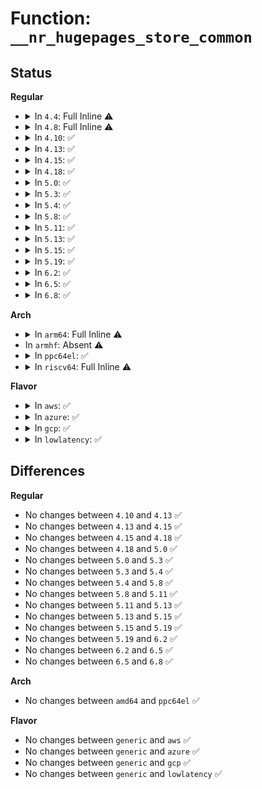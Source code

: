 # Function: <code>__nr_hugepages_store_common</code>

## Status
<b>Regular</b>
<ul>
<li>
<details>
<summary>In <code>4.4</code>: Full Inline ⚠️</summary>

**Collision:** Unique Static

**Inline:** Full

**Transformation:** False

**Instances:**

```
In mm/hugetlb.c (ffffffff811dc08e)
Location: mm/hugetlb.c:2261
Inline: True
Inline callers:
  - mm/hugetlb.c:nr_hugepages_store_common
  - mm/hugetlb.c:hugetlb_sysctl_handler_common
```
</details>
</li>
<li>
<details>
<summary>In <code>4.8</code>: Full Inline ⚠️</summary>

**Collision:** Unique Static

**Inline:** Full

**Transformation:** False

**Instances:**

```
In mm/hugetlb.c (ffffffff811fa4ab)
Location: mm/hugetlb.c:2312
Inline: True
Inline callers:
  - mm/hugetlb.c:hugetlb_sysctl_handler_common
  - mm/hugetlb.c:nr_hugepages_store_common
```
</details>
</li>
<li>
<details>
<summary>In <code>4.10</code>: ✅</summary>

```c
ssize_t __nr_hugepages_store_common(bool obey_mempolicy, struct hstate *h, int nid, long unsigned int count, size_t len);
```

**Collision:** Unique Static

**Inline:** No

**Transformation:** False

**Instances:**

```
In mm/hugetlb.c (ffffffff8120a7a0)
Location: mm/hugetlb.c:2418
Inline: False
Direct callers:
  - mm/hugetlb.c:hugetlb_sysctl_handler_common
  - mm/hugetlb.c:nr_hugepages_store_common
```
**Symbols:**

```
ffffffff8120a7a0-ffffffff8120ad7b: __nr_hugepages_store_common (STB_LOCAL)
```
</details>
</li>
<li>
<details>
<summary>In <code>4.13</code>: ✅</summary>

```c
ssize_t __nr_hugepages_store_common(bool obey_mempolicy, struct hstate *h, int nid, long unsigned int count, size_t len);
```

**Collision:** Unique Static

**Inline:** No

**Transformation:** False

**Instances:**

```
In mm/hugetlb.c (ffffffff81215b20)
Location: mm/hugetlb.c:2396
Inline: False
Direct callers:
  - mm/hugetlb.c:hugetlb_sysctl_handler_common
  - mm/hugetlb.c:nr_hugepages_store_common
```
**Symbols:**

```
ffffffff81215b20-ffffffff812160fa: __nr_hugepages_store_common (STB_LOCAL)
```
</details>
</li>
<li>
<details>
<summary>In <code>4.15</code>: ✅</summary>

```c
ssize_t __nr_hugepages_store_common(bool obey_mempolicy, struct hstate *h, int nid, long unsigned int count, size_t len);
```

**Collision:** Unique Static

**Inline:** No

**Transformation:** False

**Instances:**

```
In mm/hugetlb.c (ffffffff81230750)
Location: mm/hugetlb.c:2404
Inline: False
Direct callers:
  - mm/hugetlb.c:hugetlb_sysctl_handler_common
  - mm/hugetlb.c:nr_hugepages_store_common
```
**Symbols:**

```
ffffffff81230750-ffffffff81230daa: __nr_hugepages_store_common (STB_LOCAL)
```
</details>
</li>
<li>
<details>
<summary>In <code>4.18</code>: ✅</summary>

```c
ssize_t __nr_hugepages_store_common(bool obey_mempolicy, struct hstate *h, int nid, long unsigned int count, size_t len);
```

**Collision:** Unique Static

**Inline:** No

**Transformation:** False

**Instances:**

```
In mm/hugetlb.c (ffffffff81252f30)
Location: mm/hugetlb.c:2406
Inline: False
Direct callers:
  - mm/hugetlb.c:hugetlb_sysctl_handler_common
  - mm/hugetlb.c:nr_hugepages_store_common
```
**Symbols:**

```
ffffffff81252f30-ffffffff81253221: __nr_hugepages_store_common (STB_LOCAL)
```
</details>
</li>
<li>
<details>
<summary>In <code>5.0</code>: ✅</summary>

```c
ssize_t __nr_hugepages_store_common(bool obey_mempolicy, struct hstate *h, int nid, long unsigned int count, size_t len);
```

**Collision:** Unique Static

**Inline:** No

**Transformation:** False

**Instances:**

```
In mm/hugetlb.c (ffffffff812679a0)
Location: mm/hugetlb.c:2400
Inline: False
Direct callers:
  - mm/hugetlb.c:hugetlb_sysctl_handler_common
  - mm/hugetlb.c:nr_hugepages_store_common
```
**Symbols:**

```
ffffffff812679a0-ffffffff81267c82: __nr_hugepages_store_common (STB_LOCAL)
```
</details>
</li>
<li>
<details>
<summary>In <code>5.3</code>: ✅</summary>

```c
ssize_t __nr_hugepages_store_common(bool obey_mempolicy, struct hstate *h, int nid, long unsigned int count, size_t len);
```

**Collision:** Unique Static

**Inline:** No

**Transformation:** False

**Instances:**

```
In mm/hugetlb.c (ffffffff81282110)
Location: mm/hugetlb.c:2477
Inline: False
Direct callers:
  - mm/hugetlb.c:hugetlb_sysctl_handler_common
  - mm/hugetlb.c:nr_hugepages_store_common
```
**Symbols:**

```
ffffffff81282110-ffffffff812823f0: __nr_hugepages_store_common (STB_LOCAL)
```
</details>
</li>
<li>
<details>
<summary>In <code>5.4</code>: ✅</summary>

```c
ssize_t __nr_hugepages_store_common(bool obey_mempolicy, struct hstate *h, int nid, long unsigned int count, size_t len);
```

**Collision:** Unique Static

**Inline:** No

**Transformation:** False

**Instances:**

```
In mm/hugetlb.c (ffffffff81291b90)
Location: mm/hugetlb.c:2594
Inline: False
Direct callers:
  - mm/hugetlb.c:hugetlb_sysctl_handler_common
  - mm/hugetlb.c:nr_hugepages_store_common
```
**Symbols:**

```
ffffffff81291b90-ffffffff81291f0f: __nr_hugepages_store_common (STB_LOCAL)
```
</details>
</li>
<li>
<details>
<summary>In <code>5.8</code>: ✅</summary>

```c
ssize_t __nr_hugepages_store_common(bool obey_mempolicy, struct hstate *h, int nid, long unsigned int count, size_t len);
```

**Collision:** Unique Static

**Inline:** No

**Transformation:** False

**Instances:**

```
In mm/hugetlb.c (ffffffff812c5300)
Location: mm/hugetlb.c:2877
Inline: False
Direct callers:
  - mm/hugetlb.c:hugetlb_sysctl_handler_common
  - mm/hugetlb.c:nr_hugepages_mempolicy_store
  - mm/hugetlb.c:nr_hugepages_store
```
**Symbols:**

```
ffffffff812c5300-ffffffff812c53c4: __nr_hugepages_store_common (STB_LOCAL)
```
</details>
</li>
<li>
<details>
<summary>In <code>5.11</code>: ✅</summary>

```c
ssize_t __nr_hugepages_store_common(bool obey_mempolicy, struct hstate *h, int nid, long unsigned int count, size_t len);
```

**Collision:** Unique Static

**Inline:** No

**Transformation:** False

**Instances:**

```
In mm/hugetlb.c (ffffffff812d0f10)
Location: mm/hugetlb.c:2830
Inline: False
Direct callers:
  - mm/hugetlb.c:hugetlb_sysctl_handler_common
  - mm/hugetlb.c:nr_hugepages_mempolicy_store
  - mm/hugetlb.c:nr_hugepages_store
```
**Symbols:**

```
ffffffff812d0f10-ffffffff812d0fd4: __nr_hugepages_store_common (STB_LOCAL)
```
</details>
</li>
<li>
<details>
<summary>In <code>5.13</code>: ✅</summary>

```c
ssize_t __nr_hugepages_store_common(bool obey_mempolicy, struct hstate *h, int nid, long unsigned int count, size_t len);
```

**Collision:** Unique Static

**Inline:** No

**Transformation:** False

**Instances:**

```
In mm/hugetlb.c (ffffffff812d7cf0)
Location: mm/hugetlb.c:2995
Inline: False
Direct callers:
  - mm/hugetlb.c:hugetlb_sysctl_handler_common
  - mm/hugetlb.c:nr_hugepages_mempolicy_store
  - mm/hugetlb.c:nr_hugepages_store
```
**Symbols:**

```
ffffffff812d7cf0-ffffffff812d7db4: __nr_hugepages_store_common (STB_LOCAL)
```
</details>
</li>
<li>
<details>
<summary>In <code>5.15</code>: ✅</summary>

```c
ssize_t __nr_hugepages_store_common(bool obey_mempolicy, struct hstate *h, int nid, long unsigned int count, size_t len);
```

**Collision:** Unique Static

**Inline:** No

**Transformation:** False

**Instances:**

```
In mm/hugetlb.c (ffffffff8131e700)
Location: mm/hugetlb.c:3280
Inline: False
Direct callers:
  - mm/hugetlb.c:hugetlb_sysctl_handler_common
  - mm/hugetlb.c:nr_hugepages_mempolicy_store
  - mm/hugetlb.c:nr_hugepages_store
```
**Symbols:**

```
ffffffff8131e700-ffffffff8131e7c4: __nr_hugepages_store_common (STB_LOCAL)
```
</details>
</li>
<li>
<details>
<summary>In <code>5.19</code>: ✅</summary>

```c
ssize_t __nr_hugepages_store_common(bool obey_mempolicy, struct hstate *h, int nid, long unsigned int count, size_t len);
```

**Collision:** Unique Static

**Inline:** No

**Transformation:** False

**Instances:**

```
In mm/hugetlb.c (ffffffff8138a850)
Location: mm/hugetlb.c:3552
Inline: False
Direct callers:
  - mm/hugetlb.c:hugetlb_sysctl_handler_common
  - mm/hugetlb.c:nr_hugepages_mempolicy_store
  - mm/hugetlb.c:nr_hugepages_store
```
**Symbols:**

```
ffffffff8138a850-ffffffff8138a932: __nr_hugepages_store_common (STB_LOCAL)
```
</details>
</li>
<li>
<details>
<summary>In <code>6.2</code>: ✅</summary>

```c
ssize_t __nr_hugepages_store_common(bool obey_mempolicy, struct hstate *h, int nid, long unsigned int count, size_t len);
```

**Collision:** Unique Static

**Inline:** No

**Transformation:** False

**Instances:**

```
In mm/hugetlb.c (ffffffff8140a2b0)
Location: mm/hugetlb.c:3720
Inline: False
Direct callers:
  - mm/hugetlb.c:hugetlb_sysctl_handler_common
  - mm/hugetlb.c:nr_hugepages_mempolicy_store
  - mm/hugetlb.c:nr_hugepages_store
```
**Symbols:**

```
ffffffff8140a2b0-ffffffff8140a392: __nr_hugepages_store_common (STB_LOCAL)
```
</details>
</li>
<li>
<details>
<summary>In <code>6.5</code>: ✅</summary>

```c
ssize_t __nr_hugepages_store_common(bool obey_mempolicy, struct hstate *h, int nid, long unsigned int count, size_t len);
```

**Collision:** Unique Static

**Inline:** No

**Transformation:** False

**Instances:**

```
In mm/hugetlb.c (ffffffff8143d910)
Location: mm/hugetlb.c:3750
Inline: False
Direct callers:
  - mm/hugetlb.c:hugetlb_sysctl_handler_common
  - mm/hugetlb.c:nr_hugepages_mempolicy_store
  - mm/hugetlb.c:nr_hugepages_store
```
**Symbols:**

```
ffffffff8143d910-ffffffff8143d9f2: __nr_hugepages_store_common (STB_LOCAL)
```
</details>
</li>
<li>
<details>
<summary>In <code>6.8</code>: ✅</summary>

```c
ssize_t __nr_hugepages_store_common(bool obey_mempolicy, struct hstate *h, int nid, long unsigned int count, size_t len);
```

**Collision:** Unique Static

**Inline:** No

**Transformation:** False

**Instances:**

```
In mm/hugetlb.c (ffffffff814758d0)
Location: mm/hugetlb.c:4008
Inline: False
Direct callers:
  - mm/hugetlb.c:hugetlb_sysctl_handler_common
  - mm/hugetlb.c:nr_hugepages_mempolicy_store
  - mm/hugetlb.c:nr_hugepages_store
```
**Symbols:**

```
ffffffff814758d0-ffffffff814759b2: __nr_hugepages_store_common (STB_LOCAL)
```
</details>
</li>
</ul>
<b>Arch</b>
<ul>
<li>
<details>
<summary>In <code>arm64</code>: Full Inline ⚠️</summary>

**Collision:** Unique Static

**Inline:** Full

**Transformation:** False

**Instances:**

```
In mm/hugetlb.c (ffff80001032ff5c)
Location: mm/hugetlb.c:2594
Inline: True
Inline callers:
  - mm/hugetlb.c:hugetlb_sysctl_handler_common
  - mm/hugetlb.c:nr_hugepages_store_common
```
</details>
</li>
<li>
In <code>armhf</code>: Absent ⚠️
</li>
<li>
<details>
<summary>In <code>ppc64el</code>: ✅</summary>

```c
ssize_t __nr_hugepages_store_common(bool obey_mempolicy, struct hstate *h, int nid, long unsigned int count, size_t len);
```

**Collision:** Unique Static

**Inline:** No

**Transformation:** False

**Instances:**

```
In mm/hugetlb.c (c000000000408210)
Location: mm/hugetlb.c:2594
Inline: False
Direct callers:
  - mm/hugetlb.c:hugetlb_sysctl_handler_common
  - mm/hugetlb.c:nr_hugepages_store_common
```
**Symbols:**

```
c000000000408210-c00000000040875c: __nr_hugepages_store_common (STB_LOCAL)
```
</details>
</li>
<li>
<details>
<summary>In <code>riscv64</code>: Full Inline ⚠️</summary>

**Collision:** Unique Static

**Inline:** Full

**Transformation:** False

**Instances:**

```
In mm/hugetlb.c (ffffffe00022eea4)
Location: mm/hugetlb.c:2594
Inline: True
Inline callers:
  - mm/hugetlb.c:hugetlb_sysctl_handler
  - mm/hugetlb.c:nr_hugepages_store
```
</details>
</li>
</ul>
<b>Flavor</b>
<ul>
<li>
<details>
<summary>In <code>aws</code>: ✅</summary>

```c
ssize_t __nr_hugepages_store_common(bool obey_mempolicy, struct hstate *h, int nid, long unsigned int count, size_t len);
```

**Collision:** Unique Static

**Inline:** No

**Transformation:** False

**Instances:**

```
In mm/hugetlb.c (ffffffff8128a170)
Location: mm/hugetlb.c:2594
Inline: False
Direct callers:
  - mm/hugetlb.c:hugetlb_sysctl_handler_common
  - mm/hugetlb.c:nr_hugepages_store_common
```
**Symbols:**

```
ffffffff8128a170-ffffffff8128a4ef: __nr_hugepages_store_common (STB_LOCAL)
```
</details>
</li>
<li>
<details>
<summary>In <code>azure</code>: ✅</summary>

```c
ssize_t __nr_hugepages_store_common(bool obey_mempolicy, struct hstate *h, int nid, long unsigned int count, size_t len);
```

**Collision:** Unique Static

**Inline:** No

**Transformation:** False

**Instances:**

```
In mm/hugetlb.c (ffffffff8127bfa0)
Location: mm/hugetlb.c:2594
Inline: False
Direct callers:
  - mm/hugetlb.c:hugetlb_sysctl_handler_common
  - mm/hugetlb.c:nr_hugepages_store_common
```
**Symbols:**

```
ffffffff8127bfa0-ffffffff8127c31f: __nr_hugepages_store_common (STB_LOCAL)
```
</details>
</li>
<li>
<details>
<summary>In <code>gcp</code>: ✅</summary>

```c
ssize_t __nr_hugepages_store_common(bool obey_mempolicy, struct hstate *h, int nid, long unsigned int count, size_t len);
```

**Collision:** Unique Static

**Inline:** No

**Transformation:** False

**Instances:**

```
In mm/hugetlb.c (ffffffff81287f80)
Location: mm/hugetlb.c:2594
Inline: False
Direct callers:
  - mm/hugetlb.c:hugetlb_sysctl_handler_common
  - mm/hugetlb.c:nr_hugepages_store_common
```
**Symbols:**

```
ffffffff81287f80-ffffffff812882ff: __nr_hugepages_store_common (STB_LOCAL)
```
</details>
</li>
<li>
<details>
<summary>In <code>lowlatency</code>: ✅</summary>

```c
ssize_t __nr_hugepages_store_common(bool obey_mempolicy, struct hstate *h, int nid, long unsigned int count, size_t len);
```

**Collision:** Unique Static

**Inline:** No

**Transformation:** False

**Instances:**

```
In mm/hugetlb.c (ffffffff812983c0)
Location: mm/hugetlb.c:2594
Inline: False
Direct callers:
  - mm/hugetlb.c:hugetlb_sysctl_handler_common
  - mm/hugetlb.c:nr_hugepages_store_common
```
**Symbols:**

```
ffffffff812983c0-ffffffff8129871e: __nr_hugepages_store_common (STB_LOCAL)
```
</details>
</li>
</ul>

## Differences
<b>Regular</b>
<ul>
<li>
No changes between <code>4.10</code> and <code>4.13</code> ✅
</li>
<li>
No changes between <code>4.13</code> and <code>4.15</code> ✅
</li>
<li>
No changes between <code>4.15</code> and <code>4.18</code> ✅
</li>
<li>
No changes between <code>4.18</code> and <code>5.0</code> ✅
</li>
<li>
No changes between <code>5.0</code> and <code>5.3</code> ✅
</li>
<li>
No changes between <code>5.3</code> and <code>5.4</code> ✅
</li>
<li>
No changes between <code>5.4</code> and <code>5.8</code> ✅
</li>
<li>
No changes between <code>5.8</code> and <code>5.11</code> ✅
</li>
<li>
No changes between <code>5.11</code> and <code>5.13</code> ✅
</li>
<li>
No changes between <code>5.13</code> and <code>5.15</code> ✅
</li>
<li>
No changes between <code>5.15</code> and <code>5.19</code> ✅
</li>
<li>
No changes between <code>5.19</code> and <code>6.2</code> ✅
</li>
<li>
No changes between <code>6.2</code> and <code>6.5</code> ✅
</li>
<li>
No changes between <code>6.5</code> and <code>6.8</code> ✅
</li>
</ul>
<b>Arch</b>
<ul>
<li>
No changes between <code>amd64</code> and <code>ppc64el</code> ✅
</li>
</ul>
<b>Flavor</b>
<ul>
<li>
No changes between <code>generic</code> and <code>aws</code> ✅
</li>
<li>
No changes between <code>generic</code> and <code>azure</code> ✅
</li>
<li>
No changes between <code>generic</code> and <code>gcp</code> ✅
</li>
<li>
No changes between <code>generic</code> and <code>lowlatency</code> ✅
</li>
</ul>
